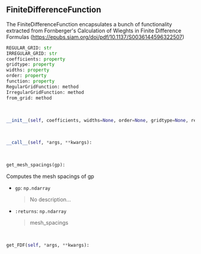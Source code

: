 ## <a id="McUtils.Zachary.FiniteDifferenceFunction.FiniteDifferenceFunction">FiniteDifferenceFunction</a>
The FiniteDifferenceFunction encapsulates a bunch of functionality extracted from Fornberger's
    Calculation of Wieghts in Finite Difference Formulas (https://epubs.siam.org/doi/pdf/10.1137/S0036144596322507)

```python
REGULAR_GRID: str
IRREGULAR_GRID: str
coefficients: property
gridtype: property
widths: property
order: property
function: property
RegularGridFunction: method
IrregularGridFunction: method
from_grid: method
```
<a id="McUtils.Zachary.FiniteDifferenceFunction.FiniteDifferenceFunction.__init__">&nbsp;</a>
```python
__init__(self, coefficients, widths=None, order=None, gridtype=None, regularize_results=False, mesh_spacings=None, shape=None, only_core=False, only_center=False, axis=0): 
```

<a id="McUtils.Zachary.FiniteDifferenceFunction.FiniteDifferenceFunction.__call__">&nbsp;</a>
```python
__call__(self, *args, **kwargs): 
```

<a id="McUtils.Zachary.FiniteDifferenceFunction.FiniteDifferenceFunction.get_mesh_spacings">&nbsp;</a>
```python
get_mesh_spacings(gp): 
```
Computes the mesh spacings of gp
- `gp`: `np.ndarray`
    >No description...
- `:returns`: `np.ndarray`
    >mesh_spacings

<a id="McUtils.Zachary.FiniteDifferenceFunction.FiniteDifferenceFunction.get_FDF">&nbsp;</a>
```python
get_FDF(self, *args, **kwargs): 
```

